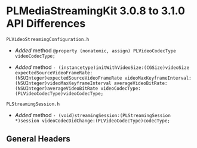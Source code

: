 # PLMediaStreamingKit 3.0.8 to 3.1.0 API Differences

```
PLVideoStreamingConfiguration.h
```
- *Added* method `@property (nonatomic, assign) PLVideoCodecType videoCodecType;`

- *Added* method `- (instancetype)initWithVideoSize:(CGSize)videoSize
     expectedSourceVideoFrameRate:(NSUInteger)expectedSourceVideoFrameRate
         videoMaxKeyframeInterval:(NSUInteger)videoMaxKeyframeInterval
              averageVideoBitRate:(NSUInteger)averageVideoBitRate
                 videoCodecType:(PLVideoCodecType)videoCodecType;`

```
PLStreamingSession.h
```
- *Added* method `- (void)streamingSession:(PLStreamingSession *)session videoCodecDidChange:(PLVideoCodecType)codecType;`

## General Headers



